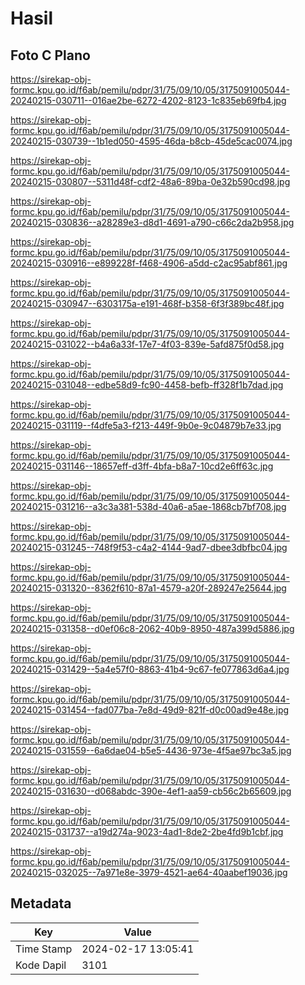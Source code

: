 # Hasil

## Foto C Plano

https://sirekap-obj-formc.kpu.go.id/f6ab/pemilu/pdpr/31/75/09/10/05/3175091005044-20240215-030711--016ae2be-6272-4202-8123-1c835eb69fb4.jpg

https://sirekap-obj-formc.kpu.go.id/f6ab/pemilu/pdpr/31/75/09/10/05/3175091005044-20240215-030739--1b1ed050-4595-46da-b8cb-45de5cac0074.jpg

https://sirekap-obj-formc.kpu.go.id/f6ab/pemilu/pdpr/31/75/09/10/05/3175091005044-20240215-030807--5311d48f-cdf2-48a6-89ba-0e32b590cd98.jpg

https://sirekap-obj-formc.kpu.go.id/f6ab/pemilu/pdpr/31/75/09/10/05/3175091005044-20240215-030836--a28289e3-d8d1-4691-a790-c66c2da2b958.jpg

https://sirekap-obj-formc.kpu.go.id/f6ab/pemilu/pdpr/31/75/09/10/05/3175091005044-20240215-030916--e899228f-f468-4906-a5dd-c2ac95abf861.jpg

https://sirekap-obj-formc.kpu.go.id/f6ab/pemilu/pdpr/31/75/09/10/05/3175091005044-20240215-030947--6303175a-e191-468f-b358-6f3f389bc48f.jpg

https://sirekap-obj-formc.kpu.go.id/f6ab/pemilu/pdpr/31/75/09/10/05/3175091005044-20240215-031022--b4a6a33f-17e7-4f03-839e-5afd875f0d58.jpg

https://sirekap-obj-formc.kpu.go.id/f6ab/pemilu/pdpr/31/75/09/10/05/3175091005044-20240215-031048--edbe58d9-fc90-4458-befb-ff328f1b7dad.jpg

https://sirekap-obj-formc.kpu.go.id/f6ab/pemilu/pdpr/31/75/09/10/05/3175091005044-20240215-031119--f4dfe5a3-f213-449f-9b0e-9c04879b7e33.jpg

https://sirekap-obj-formc.kpu.go.id/f6ab/pemilu/pdpr/31/75/09/10/05/3175091005044-20240215-031146--18657eff-d3ff-4bfa-b8a7-10cd2e6ff63c.jpg

https://sirekap-obj-formc.kpu.go.id/f6ab/pemilu/pdpr/31/75/09/10/05/3175091005044-20240215-031216--a3c3a381-538d-40a6-a5ae-1868cb7bf708.jpg

https://sirekap-obj-formc.kpu.go.id/f6ab/pemilu/pdpr/31/75/09/10/05/3175091005044-20240215-031245--748f9f53-c4a2-4144-9ad7-dbee3dbfbc04.jpg

https://sirekap-obj-formc.kpu.go.id/f6ab/pemilu/pdpr/31/75/09/10/05/3175091005044-20240215-031320--8362f610-87a1-4579-a20f-289247e25644.jpg

https://sirekap-obj-formc.kpu.go.id/f6ab/pemilu/pdpr/31/75/09/10/05/3175091005044-20240215-031358--d0ef06c8-2062-40b9-8950-487a399d5886.jpg

https://sirekap-obj-formc.kpu.go.id/f6ab/pemilu/pdpr/31/75/09/10/05/3175091005044-20240215-031429--5a4e57f0-8863-41b4-9c67-fe077863d6a4.jpg

https://sirekap-obj-formc.kpu.go.id/f6ab/pemilu/pdpr/31/75/09/10/05/3175091005044-20240215-031454--fad077ba-7e8d-49d9-821f-d0c00ad9e48e.jpg

https://sirekap-obj-formc.kpu.go.id/f6ab/pemilu/pdpr/31/75/09/10/05/3175091005044-20240215-031559--6a6dae04-b5e5-4436-973e-4f5ae97bc3a5.jpg

https://sirekap-obj-formc.kpu.go.id/f6ab/pemilu/pdpr/31/75/09/10/05/3175091005044-20240215-031630--d068abdc-390e-4ef1-aa59-cb56c2b65609.jpg

https://sirekap-obj-formc.kpu.go.id/f6ab/pemilu/pdpr/31/75/09/10/05/3175091005044-20240215-031737--a19d274a-9023-4ad1-8de2-2be4fd9b1cbf.jpg

https://sirekap-obj-formc.kpu.go.id/f6ab/pemilu/pdpr/31/75/09/10/05/3175091005044-20240215-032025--7a971e8e-3979-4521-ae64-40aabef19036.jpg


## Metadata

| Key        | Value               |
| ---------- | ------------------- |
| Time Stamp | 2024-02-17 13:05:41 |
| Kode Dapil | 3101                |



